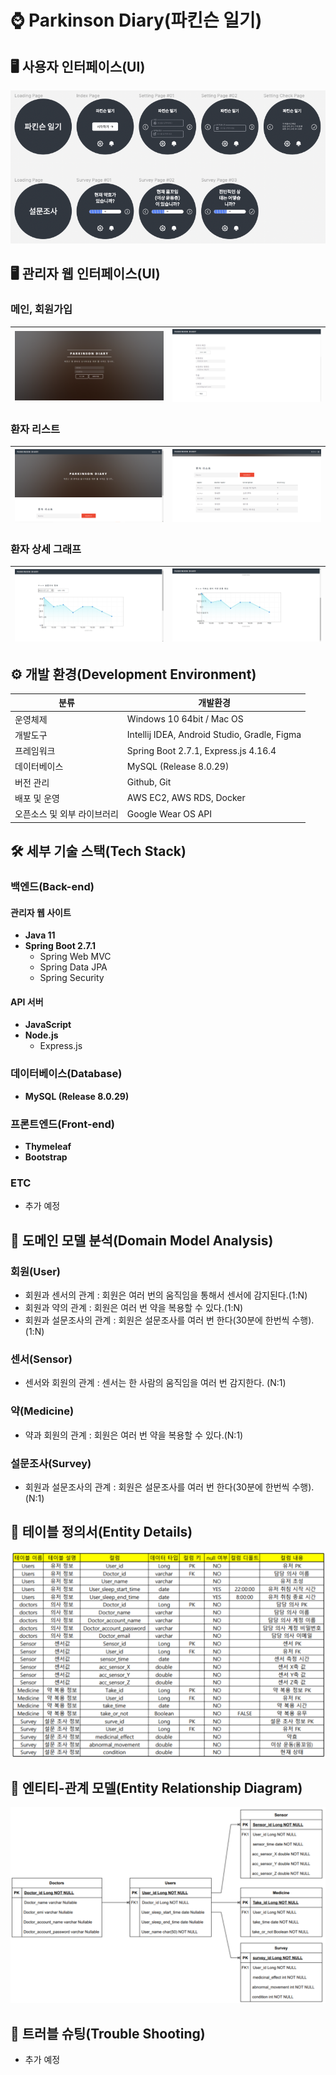 # ⌚️ Parkinson Diary(파킨슨 일기)

## 🖥 사용자 인터페이스(UI)

![Parkinson-App-UI](./Parkinson-App-UI.png)

## 🖥 관리자 웹 인터페이스(UI)
### 메인, 회원가입
![WebList1](parkinson-diary_web_design/main.png) |![WebList2](parkinson-diary_web_design/member.png)
--- | --- | 
### 환자 리스트
![WebList1](parkinson-diary_web_design/list1.png) |![WebList2](parkinson-diary_web_design/list2.png)
--- | --- | 
### 환자 상세 그래프
![WebGraph](parkinson-diary_web_design/graph1.png) |![WebGraph2](parkinson-diary_web_design/graph2.png)
--- | --- | 
## ⚙️ 개발 환경(Development Environment)

| 분류 | 개발환경 | 
|---|---|
| 운영체제 | Windows 10 64bit / Mac OS |
| 개발도구 | Intellij IDEA, Android Studio, Gradle, Figma |
| 프레임워크 | Spring Boot 2.7.1, Express.js 4.16.4 |
| 데이터베이스 | MySQL (Release 8.0.29) |
| 버전 관리 | Github, Git |
| 배포 및 운영 | AWS EC2, AWS RDS, Docker |
| 오픈소스 및 외부 라이브러리 | Google Wear OS API |


## 🛠 세부 기술 스택(Tech Stack)

### 백엔드(Back-end)

#### 관리자 웹 사이트

- **Java 11**
- **Spring Boot 2.7.1**
	- Spring Web MVC
	- Spring Data JPA
	- Spring Security

#### API 서버

- **JavaScript**
- **Node.js**
  - Express.js

### 데이터베이스(Database)

- **MySQL (Release 8.0.29)**

### 프론트엔드(Front-end)

- **Thymeleaf**
- **Bootstrap**

### ETC

- 추가 예정

## 📝 도메인 모델 분석(Domain Model Analysis)

### 회원(User)

- 회원과 센서의 관계 : 회원은 여러 번의 움직임을 통해서 센서에 감지된다.(1:N)
- 회원과 약의 관계 : 회원은 여러 번 약을 복용할 수 있다.(1:N)
- 회원과 설문조사의 관계 : 회원은 설문조사를 여러 번 한다(30분에 한번씩 수행). (1:N)

### 센서(Sensor)

- 센서와 회원의 관계 : 센서는 한 사람의 움직임을 여러 번 감지한다. (N:1)

### 약(Medicine)

- 약과 회원의 관계 : 회원은 여러 번 약을 복용할 수 있다.(N:1)

### 설문조사(Survey)

- 회원과 설문조사의 관계 : 회원은 설문조사를 여러 번 한다(30분에 한번씩 수행). (N:1)

## 📝 테이블 정의서(Entity Details)

![Table_Details](./table_details.png)

## 🔗 엔티티-관계 모델(Entity Relationship Diagram)

![Entity_Details](./entity_details.png)

## 📐 트러블 슈팅(Trouble Shooting)

- 추가 예정
